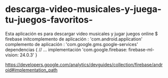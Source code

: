 # descarga-video-musicales-y-juega-tu-juegos-favoritos-
Esta aplicación  es para descargar video musicales  y jugar  juegos  online 
$ firebase initcomplemento de aplicación : 'com.android.application' complemento de aplicación : 'com.google.gms.google-services' dependencias { // ...   implementación 'com.google.firebase: firebase-ml-vision: 24.0.3' } 
 

https://developers.google.com/analytics/devguides/collection/firebase/android#implementation_path
  


